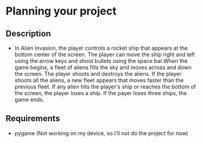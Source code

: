 # Planning your project

## Description

- In Alien Invasion, the player controls a rocket ship that appears at the bottom center of the screen. The player can move the ship right and left using the arrow keys and shoot bullets using the space bar.When the game begins, a fleet of aliens fills the sky and moves across and down the screen. The player shoots and destroys the aliens. If the player shoots all the aliens, a new fleet appears that moves faster than the previous fleet. If any alien hits the player's ship or reaches the bottom of the screen, the player loses a ship. If the payer loses three ships, the game ends.

## Requirements

- pygame (Not working on my device, so I'll not do the project for now)